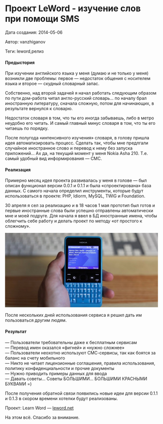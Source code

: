 # Проект LeWord - изучение слов при помощи SMS

Дата создания: 2014-05-06

Автор: vanzhiganov

Теги: leword,релиз

#### Предыстория
  
При изучении английского языка у меня (думаю и не только у меня) возникли две проблемы: первое — недостаток общения с носителем языка и второе — скудный словарный запас.  
  
Собственно, над второй задачей я начал работать следующим образом по пути дом-работа читал англо-русский словарь… по началу брал иностранную литературу, сначала сложную, потом для начинающих, в результате вернулся к словарю.  
  
Недостаток словаря в том, что ты его иногда забываешь, либо в метро неудобно его читать. И самый главный минус словаря в том, что ты его читаешь по порядку.  
  
После полугода «интенсивного изучения» словаря, в голову пришла идея автоматизировать процесс. Сделать так, чтобы мне предлгали случайное иностранное слово и перевод к нему без запуска приложений… Ах да, на текущий момент у меня Nokia Asha 210. Т.е. самый удобный вид информирования — СМС.  
  

#### Реализация
  
Примерно месяц идея проекта развивалась у меня в голове — был описан функционал версии 0.0.1 и 0.1.1 и была «спроектирована» база данных. С самого начала определил инструменты, которые будут использоваться в проекте: PHP, Idiorm, MySQL, TWIG и Foundation.  
  
30 апреля я сел за реализацию и в 18 часов 1 мая прототип был готов и первые иностранные слова были успешно отправлены автоматически мне и моей подруге. Для начала я ввел в БД иностранные имена, чтобы облегчить себе работу и делать проект по методу «от простого к сложному».  
  
 ![](../images/ae507f2c0a.jpg)  
  
После нескольких дней использования сервиса я решил дать им пользоваться другим людям.  
  

#### Результат
  
 — Пользователи требовательны даже к бесплатным сервисам  
 — Перевод имен оказался «фигней» и «нужно сложнее»  
 — Пользователи неохотно используют СМС-сервисы, так как боятся за баланс на счету мобильного  
 — Никто не читает лицензионные соглашения, правила использования, политику конфиденциальности и прочие документы  
 — Нужно приводить примеры данных для ввода  
 — Давать советы… Советы БОЛЬШИМИ… БОЛЬШИМИ КРАСНЫМИ БУКВАМИ =)  
  
После получения обратной связи появились новые идеи для версии 0.1.1 и 0.1.3 в скором времени хотелки будут реализованы.  
  
Проект: Learn Word — [leword.net](http://leword.net)  
  
На этом всё. Спасибо за внимание.